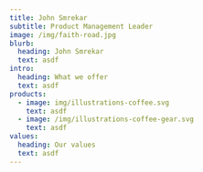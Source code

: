 ```yaml
---
title: John Smrekar
subtitle: Product Management Leader
image: /img/faith-road.jpg
blurb:
  heading: John Smrekar
  text: asdf
intro:
  heading: What we offer
  text: asdf
products:
  - image: img/illustrations-coffee.svg
    text: asdf
  - image: /img/illustrations-coffee-gear.svg
    text: asdf
values:
  heading: Our values
  text: asdf
---
```


